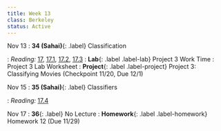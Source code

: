 ```yaml
---
title: Week 13
class: Berkeley
status: Active
---
```


Nov 13
: **34 (Sahai)**{: .label} Classification
 <!-- : [Slides]() &#8226; [Demos]()-->
   <!-- &#8226; [Video](https://bcourses.berkeley.edu/courses/1528314/external_tools/78985) -->
: *Reading:* [17](https://inferentialthinking.com/chapters/17/Classification.html), [17.1](https://inferentialthinking.com/chapters/17/1/Nearest_Neighbors.html), [17.2](https://inferentialthinking.com/chapters/17/2/Training_and_Testing.html), [17.3](https://inferentialthinking.com/chapters/17/3/Rows_of_Tables.html)
: **Lab**{: .label .label-lab} Project 3 Work Time
  : Project 3 Lab Worksheet
: **Project**{: .label .label-project} Project 3: Classifying Movies (Checkpoint 11/20, Due 12/1)

Nov 15
: **35 (Sahai)**{: .label} Classifiers
  <!-- : [Slides]() &#8226; [Demos]()-->
   <!-- &#8226; [Video](https://bcourses.berkeley.edu/courses/1528314/external_tools/78985) -->
: *Reading:* [17.4](https://inferentialthinking.com/chapters/17/4/Implementing_the_Classifier.html)

Nov 17
: **36**{: .label} No Lecture
: **Homework**{: .label .label-homework} Homework 12 (Due 11/29)